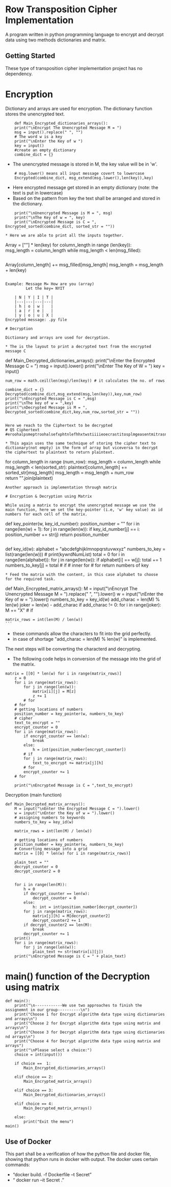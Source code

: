 
# Row Transposition Cipher Implementation

A program written in python programming language to encrypt and decrypt data using two methods dictionaries and matrix.

## Getting Started

These type of transposition cipher implementation project has no dependency. 

# Encryption 

Dictionary and arrays are used for encryption. The dictionary function stores the unencrypted text.

``` 
    def Main_Encrypted_dictionaries_arrays():
    print("\nEncrypt The Unencrypted Message M = ")     
    msg = input().replace(" ", "")
    # The word w is a key
    print("\nEnter the Key of w ")
    key = input()   
    #create an empty dictionary
    combine_dict = {}
```
* The unencrypted message is stored in M, the key value will be in 'w'. 

``` 
    # msg.lower() means all input message covert to lowercase
    Encrypted(combine_dict, msg_extend(msg.lower(),len(key)),key)
```
* Here encrypted message get stored in an empty dictionary (note: the text is put in lowercase)
* Based on the pattern from key the text shall be arranged and stored in the dictionary. 

``` 
    print("\nUnencrypted Message is M = ", msg)
    print("\nThe Key of w = ", key)
    print("\nEncrypted Message is C = ", Encrypted_sorted(combine_dict, sorted_str = "")) 
    ```
* Here we are able to print all the inputs together.
```
Array = [""] * len(key)
    for column_length in range (len(key)):  
        msg_length = column_length
        while msg_length < len(msg_filled): 
```

``` 
Array[column_length] += msg_filled[msg_length] 
msg_length = msg_length + len(key)   
```

Example: Message M= How are you (array)
         Let the key= NYIT

    | N | Y | I | T |
    |---|---|---|---|
    | h | o | w |   |
    | a | r | e |   |
    | y | o | u | X |
Encrypted message: .py file

# Decryption

Dictionary and arrays are used for decryption.

* The is the layout to print a decrypted text from the encrypted message C
```
def Main_Decrypted_dictionaries_arrays():
    print("\nEnter the Encrypted Message C = ")
    msg = input().lower()
    print("\nEnter The Key of W  = ")
    key = input()
   
    num_row = math.ceil(len(msg)/len(key)) # it calculates the no. of rows
   
    combine_dict = {}
    Decrypted(combine_dict,msg_extend(msg,len(key)),key,num_row)
    print("\nEncrypted Message is C = ",msg)
    print("\nThe key of w = ",key)
    print("\nDecrypted Message is M = ", Decrypted_sorted(combine_dict,key,num_row,sorted_str = ""))
```

Here we reach to the Ciphertext to be decrypted 
# Q5 Ciphertext
#eroohalpsmeptroohalsefxphtnlefhhxtwstiiiieoecrastitosplmgeasentmitrasnefylypnhiasnetoiroitaetaxoeetonicrasetltesnicrfwmurnhrrhitrcrxhtpipsrmaimiitpiphlaleiucciptotpe  

* This again uses the same technique of storing the cipher text to dictionary(not empty) in the form of array but viceversa to decrypt the ciphertext to plaintext to return plaintext.
```
for column_length in range (num_row):
        msg_length = column_length
        while msg_length < len(sorted_str):
            plaintext[column_length] += sorted_str[msg_length]
            msg_length = msg_length + num_row             
    return "".join(plaintext)
```
Another approach is implementation through matrix

# Encryption & Decryption using Matrix 

While using a matrix to encrypt the unencrypted message we use the main function, here we set the key-pointer (i.e, 'w' key value) as id numbers for each cell of the matrix.

```
def key_pointer(w, key_id_number):
    position_number = ""
    for i in range(len(w) + 1):
        for j in range(len(w)):
            if key_id_number[j] == i:
                position_number += str(j)
    return position_number
```  
```  
def key_id(w):
    alphabet = "abcdefghijklmnopqrstuvwxyz"
    numbers_to_key = list(range(len(w)))
    # print(kywrdNumList)
    total = 0
    for i in range(len(alphabet)):
        for j in range(len(w)):
            if alphabet[i] == w[j]:
                total += 1
                numbers_to_key[j] = total
            # if
        # inner for
    # for
    return numbers of key
```
* Feed the matrix with the content, in this case alphabet to choose for the required task.
```
def Main_Encrypted_matrix_arrays():
    M = input("\nEncrypt The Unencrypted Message M = ").replace(" ", "").lower()
    w = input("\nEnter the Key of w = ").lower()
    numbers_to_key = key_id(w)
    add_charac = len(M) % len(w)
    joker = len(w) - add_charac
    if add_charac != 0:
        for i in range(joker):
            M += "X"
    # if

    matrix_rows = int(len(M) / len(w))
    ```
* these commands allow the characters to fit into the grid perfectly.
* in case of shortage "add_charac = len(M) % len(w)" is implemented.
  
The next steps will be converting the characterd and decrypting.

* The following code helps in conversion of the message into the grid of the matrix.
```
matrix = [[0] * len(w) for i in range(matrix_rows)]
    z = 0
    for i in range(matrix_rows):
        for j in range(len(w)):
            matrix[i][j] = M[z]
            z += 1
        # for
    # for
    # getting locations of numbers
    position_number = key_pointer(w, numbers_to_key)
    # cipher
    text_to_encrypt = ""
    encrypt_counter = 0
    for i in range(matrix_rows):
        if encrypt_counter == len(w):
            break
        else:
            h = int(position_number[encrypt_counter])
        # if
        for j in range(matrix_rows):
            text_to_encrypt += matrix[j][h]
        # for
        encrypt_counter += 1
    # for

    print("\nEncrypted Message is C = ",text_to_encrypt)
``` 
Decryption (main function)
```
def Main_Decrypted_matrix_arrays():
    M = input("\nEnter the Encrypted Message C = ").lower()
    w = input("\nEnter the Key of w = ").lower()
    # assigning numbers to keywords
    numbers_to_key = key_id(w)

    matrix_rows = int(len(M) / len(w))

    # getting locations of numbers
    position_number = key_pointer(w, numbers_to_key)
    # Converting message into a grid
    matrix = [[0] * len(w) for i in range(matrix_rows)]
    
    plain_text = ""
    decrypt_counter = 0
    decrypt_counter2 = 0
  

    for i in range(len(M)):
        h = 0
        if decrypt_counter == len(w):
            decrypt_counter = 0
        else:
            h: int = int(position_number[decrypt_counter])
        for j in range(matrix_rows):
            matrix[j][h] = M[decrypt_counter2]
            decrypt_counter2 += 1
        if decrypt_counter2 == len(M):
            break
        decrypt_counter += 1
    print()
    for i in range(matrix_rows):
        for j in range(len(w)):
            plain_text += str(matrix[i][j])
    print("\nEncrypted Message is C = " + plain_text)
```
# main() function of the Decryption using matrix
```
def main(): 
    print("\n------------We use two approaches to finish the assignemnt in our group----------\n")      
    print("Choose 1 for Encrypt algorithm data type using dictionaries and arrays\n")
    print("Choose 2 for Encrypt algorithm data type using matrix and arrays\n")
    print("Choose 3 for Decrypt algorithm data type using dictionaries nd arrays\n")
    print("Choose 4 for Decrypt algorithm data type using matrix and arrays")
    print("\nPlease select a choice:")
    choice = int(input())

    if choice ==  1:
        Main_Encrypted_dictionaries_arrays()
        
    elif choice == 2:
        Main_Encrypted_matrix_arrays()

    elif choice == 3:
        Main_Decrypted_dictionaries_arrays()

    elif choice == 4:
        Main_Decrypted_matrix_arrays()

    else:
        print("Exit the menu")
main()
```

## Use of Docker

This part shall be a verification of how the python file and docker file, showing that python runs in docker with output. 
The docker uses certain commands:
* “docker build. -f  Dockerfile –t Secret”
* “ docker run –it Secret .”
